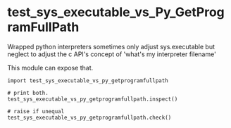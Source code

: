 test_sys_executable_vs_Py_GetProgramFullPath
=======================

Wrapped python interpreters sometimes
only adjust sys.executable but neglect to adjust the c API's concept of
'what's my interpreter filename'

This module can expose that.


```
import test_sys_executable_vs_py_getprogramfullpath

# print both.
test_sys_executable_vs_py_getprogramfullpath.inspect()

# raise if unequal
test_sys_executable_vs_py_getprogramfullpath.check()
```
